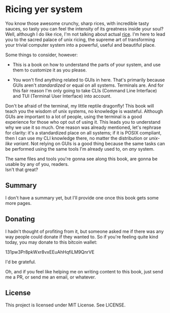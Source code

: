 # Ricing yer system

You know those awesome crunchy, sharp rices, with incredible
tasty sauces, so tasty you can feel the intensity of
its greatness inside your soul? Well, although I do like
rice, I'm not talking about actual
[rice](http://i.imgur.com/n3pz44B.png). I'm here to lead you
to the sacred palace of unix ricing, the supreme art of transforming
your trivial computer system into a powerful, useful and beautiful
place.

Some things to consider, however:

* This is a book on how to understand the parts of your system,
and use them to customize it as you please.

* You won't find anything related to GUIs in here.
That's primarily because GUIs aren't *standardized* or equal
on all systems. Terminals are. And for this fair reason
I'm only going to take CLIs (Command Line Interface)
and TUI (Terminal User Interface) into account.

Don't be afraid of the terminal, my little reptile dragonfly!
This book will teach you the wisdom of unix systems, no knowledge
is wasteful. Although GUIs are important to a lot of
people, using the terminal is a good experience for those who opt
out of using it. This leads you to understand why we use it so much.
One reason was already mentioned, let's rephrase for
clarity: it's a standardized place
on all systems; if it is POSIX compliant, then I can use my CLI knowledge
there, no matter the distribution or *unix-like variant*.
Not relying on GUIs is a good thing because the same tasks
can be performed using the same tools I'm already
used to, on _any_ system.

The same files and tools you're gonna see along this book,
are gonna be usable by any of you, readers.  
Isn't that great?

## Summary

I don't have a summary yet, but I'll provide one once this
book gets some more pages.

## Donating

I hadn't thought of profiting from it, but someone asked me if there
was any way people could donate if they wanted to. So if you're feeling
quite kind today, you may donate to this bitcoin wallet:

131pw3Pr8pkWxr8vxEEuAhHqfiLM9QnrVE

I'd be grateful.

Oh, and if you feel like helping me on writing content to this
book, just send me a PR, or send me an email, or whatever.

## License

This project is licensed under MIT License. See LICENSE.

